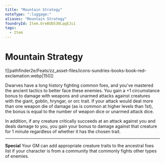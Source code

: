 ```yaml
---
title: "Mountain Strategy"
noteType: ":luggage:"
aliases: "Mountain Strategy"
foundryId: Item.OreBUD530LqqEJs1
tags:
  - Item
---
```


# Mountain Strategy
![[pathfinder2e/Feats/zz_asset-files/icons-sundries-books-book-red-exclamation.webp|150]]

Dwarves have a long history fighting common foes, and you've mastered the ancient tactics to better face these enemies. You gain a +1 circumstance bonus to damage with weapons and unarmed attacks against creatures with the giant, goblin, hryngar, or orc trait. If your attack would deal more than one weapon die of damage (as is common at higher levels than 1st), the bonus is equal to the number of weapon dice or unarmed attack dice.

In addition, if any creature critically succeeds at an attack against you and deals damage to you, you gain your bonus to damage against that creature for 1 minute regardless of whether it has the chosen trait.

* * *

**Special** Your GM can add appropriate creature traits to the ancestral foes list if your character is from a community that commonly fights other types of enemies.
